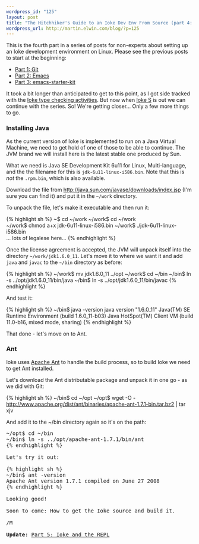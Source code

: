 ```yaml
--- 
wordpress_id: "125"
layout: post
title: "The Hitchhiker's Guide to an Ioke Dev Env From Source (part 4: Java+Ant)"
wordpress_url: http://martin.elwin.com/blog/?p=125
---
```

This is the fourth part in a series of posts for non-experts about setting up an Ioke development environment on Linux. Please see the previous posts to start at the beginning:

<ul>
	<li><a href="http://martin.elwin.com/blog/2009/01/the-hitchhikers-guide-to-an-ioke-dev-env-from-source-part-1/">Part 1: Git</a></li>
	<li><a href="http://martin.elwin.com/blog/2009/01/the-hitchhikers-guide-to-an-ioke-dev-env-from-source-part-2/">Part 2: Emacs</a></li>
	<li><a href="http://martin.elwin.com/blog/2009/01/the-hitchhikers-guide-to-an-ioke-dev-env-from-source-part-3/">Part 3: emacs-starter-kit</a></li>
</ul>

It took a bit longer than anticipated to get to this point, as I got side tracked with the <a href="http://martin.elwin.com/blog/2009/01/type-checking-in-ioke-java-methods/">Ioke type checking activities</a>. But now when <a href="http://ioke.org">Ioke S</a> is out we can continue with the series. So! We're getting closer... Only a few more things to go.

### Installing Java

As the current version of Ioke is implemented to run on a Java Virtual Machine, we need to get hold of one of those to be able to continue. The JVM brand we will install here is the latest stable one  produced by Sun.

What we need is Java SE Development Kit 6u11 for Linux, Multi-language, and the the filename for this is `jdk-6u11-linux-i586.bin`. Note that this is <em>not</em> the `.rpm.bin`, which is also available.

Download the file from <a href="http://java.sun.com/javase/downloads/index.jsp">http://java.sun.com/javase/downloads/index.jsp</a> (I'm sure you can find it) and put it in the `~/work` directory.

To unpack the file, let's make it executable and then run it:

{% highlight sh %}
~$ cd ~/work
~/work$ cd ~/work                   
~/work$ chmod a+x jdk-6u11-linux-i586.bin 
~/work$ ./jdk-6u11-linux-i586.bin         
... lots of legalese here...
{% endhighlight %}

Once the license agreement is accepted, the JVM will unpack itself into the directory `~/work/jdk1.6.0_11`. Let's move it to where we want it and add `java` and `javac` to the `~/bin` directory as before:

{% highlight sh %}
~/work$ mv jdk1.6.0_11 ../opt
~/work$ cd ~/bin
~/bin$ ln -s ../opt/jdk1.6.0_11/bin/java
~/bin$ ln -s ../opt/jdk1.6.0_11/bin/javac
{% endhighlight %}

And test it:

{% highlight sh %}
~/bin$ java -version
java version "1.6.0_11"
Java(TM) SE Runtime Environment (build 1.6.0_11-b03)
Java HotSpot(TM) Client VM (build 11.0-b16, mixed mode, sharing)
{% endhighlight %}

That done - let's move on to Ant.

### Ant

Ioke uses <a href="http://ant.apache.org">Apache Ant</a> to handle the build process, so to build Ioke we need to get Ant installed.

Let's download the Ant distributable package and unpack it in one go - as we did with Git:

{% highlight sh %}
~/bin$ cd ~/opt
~/opt$ wget -O - http://www.apache.org/dist/ant/binaries/apache-ant-1.7.1-bin.tar.bz2 | tar xjv
</lang>

And add it to the ~/bin directory again so it's on the path:

<pre lang="sh">
~/opt$ cd ~/bin
~/bin$ ln -s ../opt/apache-ant-1.7.1/bin/ant
{% endhighlight %}

Let's try it out:

{% highlight sh %}
~/bin$ ant -version
Apache Ant version 1.7.1 compiled on June 27 2008
{% endhighlight %}

Looking good!

Soon to come: How to get the Ioke source and build it.

/M

<strong>Update:</strong> <a href="http://martin.elwin.com/blog/2009/01/the-hitchhikers-guide-to-an-ioke-dev-env-from-source-part-5/">Part 5: Ioke and the REPL</a>
